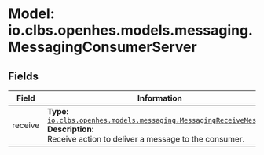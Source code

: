 # Model: io.clbs.openhes.models.messaging.MessagingConsumerServer

## Fields

| Field | Information |
| --- | --- |
| receive | <b>Type:</b> [`io.clbs.openhes.models.messaging.MessagingReceiveMessage`](model-io-clbs-openhes-models-messaging-messagingreceivemessage.md)<br><b>Description:</b><br>Receive action to deliver a message to the consumer. |

